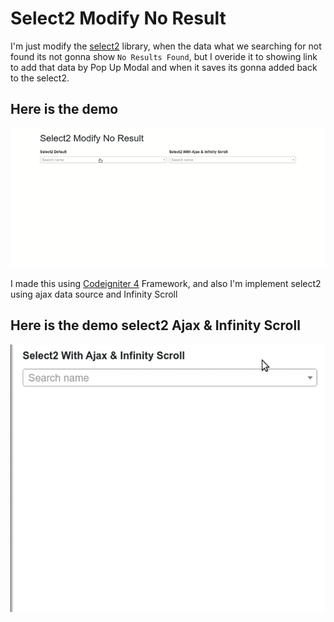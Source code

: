 # Select2 Modify No Result

I'm just modify the [select2](http://select2.org) library, when the data what we searching for not found its not gonna show `No Results Found`, but I overide it to showing link to add that data by Pop Up Modal and when it saves its gonna added back to the select2.

## Here is the demo
![](demo.gif)

I made this using [Codeigniter 4](https://codeigniter.com) Framework, and also I'm implement select2 using ajax data source and Infinity Scroll
## Here is the demo select2 Ajax & Infinity Scroll
![](demo2.gif)